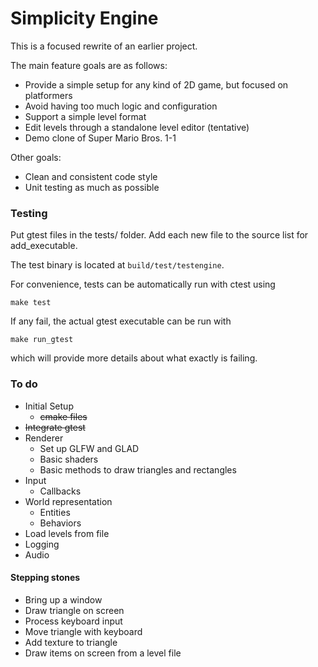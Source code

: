 # Simplicity Engine

This is a focused rewrite of an earlier project.

The main feature goals are as follows:

- Provide a simple setup for any kind of 2D game, but focused on platformers
- Avoid having too much logic and configuration
- Support a simple level format
- Edit levels through a standalone level editor (tentative)
- Demo clone of Super Mario Bros. 1-1

Other goals:
- Clean and consistent code style
- Unit testing as much as possible

### Testing

Put gtest files in the tests/ folder. Add each new file to the source list for add_executable.

The test binary is located at `build/test/testengine`.

For convenience, tests can be automatically run with ctest using
```
make test
```
If any fail, the actual gtest executable can be run with
```
make run_gtest
```
which will provide more details about what exactly is failing.


### To do

- Initial Setup
  - ~~cmake files~~
- ~~Integrate gtest~~
- Renderer
  - Set up GLFW and GLAD
  - Basic shaders
  - Basic methods to draw triangles and rectangles
- Input
  - Callbacks
- World representation
  - Entities
  - Behaviors
- Load levels from file
- Logging
- Audio

#### Stepping stones

- Bring up a window
- Draw triangle on screen
- Process keyboard input
- Move triangle with keyboard
- Add texture to triangle
- Draw items on screen from a level file
